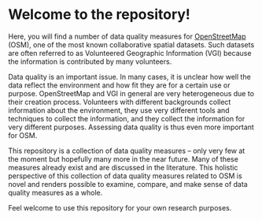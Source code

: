 # Welcome to the repository!

Here, you will find a number of data quality measures for [OpenStreetMap](http://www.openstreetmap.org) (OSM), one of the most known collaborative spatial datasets.  Such datasets are often referred to as Volunteered Geographic Information (VGI) because the information is contributed by many volunteers.

Data quality is an important issue.  In many cases, it is unclear how well the data reflect the environment and how fit they are for a certain use or purpose.  OpenStreetMap and VGI in general are very heterogeneous due to their creation process.  Volunteers with different backgrounds collect information about the environment, they use very different tools and techniques to collect the information, and they collect the information for very different purposes.  Assessing data quality is thus even more important for OSM.

This repository is a collection of data quality measures – only very few at the moment but hopefully many more in the near future.  Many of these measures already exist and are discussed in the literature.  This holistic perspective of this collection of data quality measures related to OSM is novel and renders possible to examine, compare, and make sense of data quality measures as a whole.

Feel welcome to use this repository for your own research purposes.
